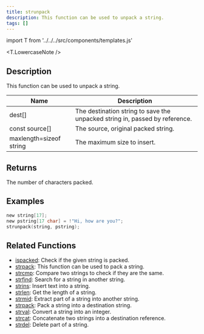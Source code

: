 ```yaml
---
title: strunpack
description: This function can be used to unpack a string.
tags: []
---
```


import T from '../../../src/components/templates.js'

<T.LowercaseNote />

## Description

This function can be used to unpack a string.

| Name                    | Description                                                                 |
| ----------------------- | --------------------------------------------------------------------------- |
| dest[]                  | The destination string to save the unpacked string in, passed by reference. |
| const source[]          | The source, original packed string.                                         |
| maxlength=sizeof string | The maximum size to insert.                                                 |

## Returns

The number of characters packed.

## Examples

```c
new string[17];
new pstring[17 char] = !"Hi, how are you?";
strunpack(string, pstring);
```

## Related Functions

- [ispacked](ispacked): Check if the given string is packed.
- [strpack](strpack): This function can be used to pack a string.
- [strcmp](strcmp): Compare two strings to check if they are the same.
- [strfind](strfind): Search for a string in another string.
- [strins](../function/strins): Insert text into a string.
- [strlen](../function/strlen): Get the length of a string.
- [strmid](strmid): Extract part of a string into another string.
- [strpack](strpack): Pack a string into a destination string.
- [strval](strval): Convert a string into an integer.
- [strcat](strcat): Concatenate two strings into a destination reference.
- [strdel](strdel): Delete part of a string.

